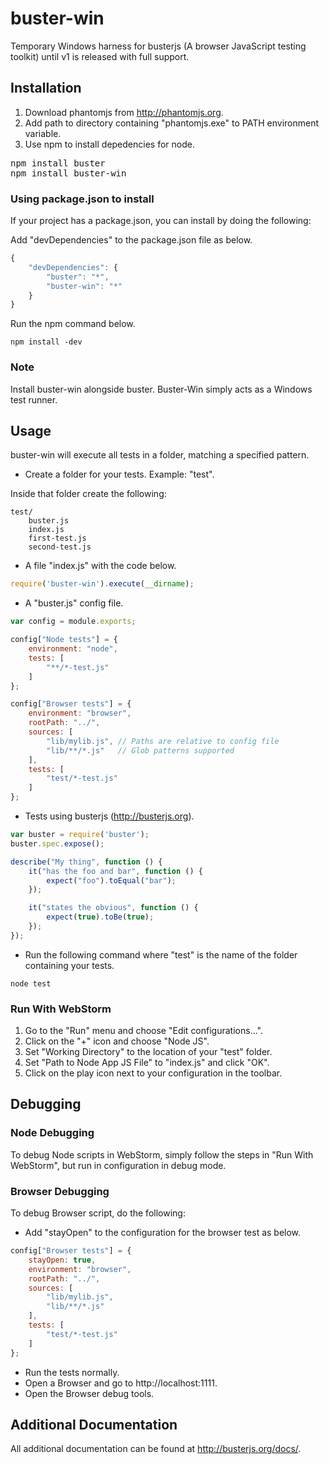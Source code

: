 buster-win
==========

Temporary Windows harness for busterjs (A browser JavaScript testing toolkit) until v1 is released with full support.

## Installation
1. Download phantomjs from http://phantomjs.org.
2. Add path to directory containing "phantomjs.exe" to PATH environment variable.
3. Use npm to install depedencies for node.

<pre>
npm install buster
npm install buster-win
</pre>

### Using package.json to install

If your project has a package.json, you can install by doing the following:

Add "devDependencies" to the package.json file as below.

```javascript
{
    "devDependencies": {
        "buster": "*",
        "buster-win": "*"
    }
}
```

Run the npm command below.

    npm install -dev

### Note
Install buster-win alongside buster. Buster-Win simply acts as a Windows test runner.

## Usage

buster-win will execute all tests in a folder, matching a specified pattern.

* Create a folder for your tests.  Example: "test".

Inside that folder create the following:


    test/
        buster.js
        index.js
        first-test.js
        second-test.js

* A file "index.js" with the code below.

```javascript
require('buster-win').execute(__dirname);
```

* A "buster.js" config file.

```javascript
var config = module.exports;

config["Node tests"] = {
    environment: "node",
    tests: [
        "**/*-test.js"
    ]
};

config["Browser tests"] = {
    environment: "browser",
    rootPath: "../",
    sources: [
        "lib/mylib.js", // Paths are relative to config file
        "lib/**/*.js"   // Glob patterns supported
    ],
    tests: [
        "test/*-test.js"
    ]
};
```

* Tests using busterjs (http://busterjs.org).

```javascript
var buster = require('buster');
buster.spec.expose();

describe("My thing", function () {
    it("has the foo and bar", function () {
        expect("foo").toEqual("bar");
    });

    it("states the obvious", function () {
        expect(true).toBe(true);
    });
});
```

* Run the following command where "test" is the name of the folder containing your tests.

```
node test
```

### Run With WebStorm

1. Go to the "Run" menu and choose "Edit configurations...".
2. Click on the "+" icon and choose "Node JS".
3. Set "Working Directory" to the location of your "test" folder.
4. Set "Path to Node App JS File" to "index.js" and click "OK".
5. Click on the play icon next to your configuration in the toolbar.

## Debugging

### Node Debugging

To debug Node scripts in WebStorm, simply follow the steps in "Run With WebStorm", but run in configuration in debug mode.

### Browser Debugging

To debug Browser script, do the following:

* Add "stayOpen" to the configuration for the browser test as below.

```javascript
config["Browser tests"] = {
    stayOpen: true,
    environment: "browser",
    rootPath: "../",
    sources: [
        "lib/mylib.js",
        "lib/**/*.js"
    ],
    tests: [
        "test/*-test.js"
    ]
};
```

* Run the tests normally.
* Open a Browser and go to http://localhost:1111.
* Open the Browser debug tools.


## Additional Documentation

All additional documentation can be found at http://busterjs.org/docs/.